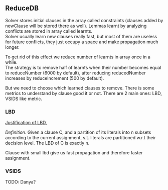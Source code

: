 ## ReduceDB

Solver stores initial clauses in the array called constraints (clauses added by
newClause will be stored there as well). Lemmas learnt by analyzing conflicts are 
stored in array called learnts.  
Solver usually learn new clauses really fast, but most of them are useless for 
future conflicts, they just occupy a space and make propagation much longer.  

To get rid of this effect we reduce number of learnts in array once in a while.  
The strategy is to remove half of learnts when their number becomes equal to 
reduceNumber (6000 by default), after reducing reducedNumber increases by 
reduceIncrement (500 by default).  

But we need to choose which learned clauses to remove. There is some metrics 
to understand by clause good it or not. There are 2 main ones: LBD, VSIDS like metric.


### LBD

[Justification of LBD](https://www.ijcai.org/Proceedings/09/Papers/074.pdf),

*Definition*. Given a clause C, and a partition of its literals into n subsets 
according to the current assignment, s.t. literals are partitioned
w.r.t their decision level. The LBD of C is exactly n.

Clause with small lbd give us fast propagation and therefore faster assignment.

### VSIDS

TODO: Danya?
